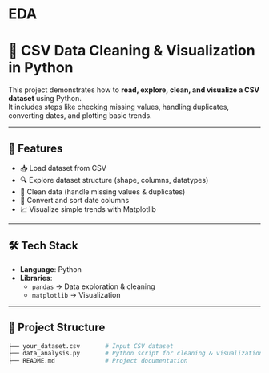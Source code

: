 # EDA
# 🐍 CSV Data Cleaning & Visualization in Python  

This project demonstrates how to **read, explore, clean, and visualize a CSV dataset** using Python.  
It includes steps like checking missing values, handling duplicates, converting dates, and plotting basic trends.  

---

## 🚀 Features  
- 📥 Load dataset from CSV  
- 🔍 Explore dataset structure (shape, columns, datatypes)  
- 🧹 Clean data (handle missing values & duplicates)  
- 📅 Convert and sort date columns  
- 📈 Visualize simple trends with Matplotlib  

---

## 🛠️ Tech Stack  
- **Language**: Python  
- **Libraries**:  
  - `pandas` → Data exploration & cleaning  
  - `matplotlib` → Visualization  

---

## 📂 Project Structure  
```bash
├── your_dataset.csv       # Input CSV dataset
├── data_analysis.py       # Python script for cleaning & visualization
├── README.md              # Project documentation
